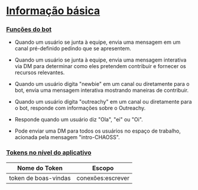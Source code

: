 # [Informação básica](https://github.com/chaoss/chaoss-slack-bot/wiki/Informação-básica#Informação-básica)

### [Funções do bot](https://github.com/chaoss/chaoss-slack-bot/wiki/Funções-do-bot#Funções-do-bot)

- Quando um usuário se junta à equipe, envia uma mensagem em um canal pré-definido pedindo que se apresentem.

- Quando um usuário se junta à equipe, envia uma mensagem interativa via DM para determinar como eles pretendem contribuir e fornecer os recursos relevantes.

- Quando um usuário digita "newbie" em um canal ou diretamente para o bot, envia uma mensagem interativa mostrando maneiras de contribuir.

- Quando um usuário digita "outreachy" em um canal ou diretamente para o bot, responde com informações sobre o Outreachy.

- Responde quando um usuário diz "Ola", "ei" ou "Oi".

- Pode enviar uma DM para todos os usuários no espaço de trabalho, acionada pela mensagem "intro-CHAOSS".

### [Tokens no nível do aplicativo](https://github.com/chaoss/chaoss-slack-bot/wiki/Basic-Information#basic-information)

| Nome do Token   | Escopo            |
| ---------------- | ----------------- |
| token de boas-vindas   | conexões:escrever |
